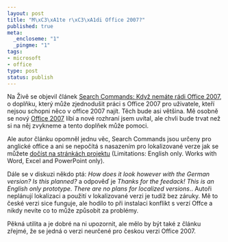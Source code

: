 ```yaml
--- 
layout: post
title: "M\xC3\xA1te r\xC3\xA1di Office 2007?"
published: true
meta: 
  _encloseme: "1"
  _pingme: "1"
tags: 
- microsoft
- office
type: post
status: publish
---
```

<p>Na Živě se objevil článek <a href="http://www.zive.cz/default.aspx?server=1&amp;article=141509">Search Commands: Když nemáte rádi Office 2007</a>, o doplňku, který může zjednodušit práci s Office 2007 pro uživatele, kteří nejsou schopni něco v office 2007 najít. Těch bude asi většina. Mě osobně se nový <a href="http://www.electroworld.sk/catalog/pocitace-a-dalsie/sk_software/software">Office 2007</a> líbí a nové rozhraní jsem uvítal, ale chvli bude trvat než si na něj zvykneme a tento doplňek může pomoci. </p> <p>Ale autor článku opomněl jednu věc, Search Commands jsou určeny pro anglické office a ani se nepočítá s nasazením pro lokalizované verze jak se můžete <a href="http://www.officelabs.com/projects/searchcommands/Pages/default.aspx">dočíst na stránkách projektu</a> (Limitations: English only. Works with Word, Excel and PowerPoint only). </p> <p>Dále se v diskuzi někdo ptá: <em>How does it look however with the German version? Is this planned?</em> a odpověď je <em>Thanks for the feedack! This is an English only prototype. There are no plans for localized versions</em>.. Autoři neplánují lokalizaci a použití v lokalizované verzi je tudíž bez záruky. Mě to české verzi sice funguje, ale hodilo to při instalaci konflikt s verzí Offce a nikdy nevíte co to může způsobit za problémy.</p> <p>Pěkná utilita a je dobré na ni upozornit, ale mělo by být také z článku zřejmé, že se jedná o verzi neurčené pro českou verzi Office 2007.</p>
